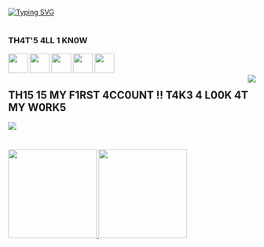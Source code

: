 [![Typing SVG](https://readme-typing-svg.demolab.com/?lines=W3LC0M3+T0+W0LFG4NG'5+P4G3;TURM1NH4+D0+D1D1+😂🤣)](https://git.io/typing-svg)



#
<h3 align = "left">TH4T'5 4LL 1 KN0W</h3>
<div>
          <img src="https://cdn.jsdelivr.net/gh/devicons/devicon@latest/icons/python/python-plain.svg" width="40" height="40"/>
          <img src="https://cdn.jsdelivr.net/gh/devicons/devicon@latest/icons/arduino/arduino-original-wordmark.svg" width="40" height="40"/>
          <img src="https://cdn.jsdelivr.net/gh/devicons/devicon@latest/icons/c/c-plain.svg" width="40" height="40"/>
          <img src="https://cdn.jsdelivr.net/gh/devicons/devicon@latest/icons/cplusplus/cplusplus-plain.svg" width="40" height="40"/>
          <img src="https://cdn.jsdelivr.net/gh/devicons/devicon@latest/icons/html5/html5-plain.svg" width = "40" height = "40"/>
</div>
<div><img align="right" src  = "https://i.pinimg.com/originals/b7/1d/d5/b71dd5abd140d26b161da64534e76408.gif"/></div>
<div><h2 align = "left">TH15 15 MY F1RST 4CC0UNT !! T4K3 4 L00K 4T MY W0RK5</h2></div>

<div>
          <a href = "https://github.com/w0lfg4ng/Turminha-do-Didi-">
          <img align="center" src="https://github-readme-stats.vercel.app/api/pin/?username=w0lfg4ng&repo=Turminha-do-Didi-&theme=dark" />
          </a>
</div>

#           
          

<div>
<a href="https://github.com/w0lfg4ng">
<img loading="lazy" height="180em" src="https://github-readme-stats.vercel.app/api/top-langs/?username=w0lfg4ng&layout=compact&langs_count=7&theme=dracula"/>
<img loading="lazy" height="180em" src="https://github-readme-stats.vercel.app/api?username=w0lfg4ng&show_icons=true&theme=dracula&include_all_commits=true&count_private=true"/>
</div>
